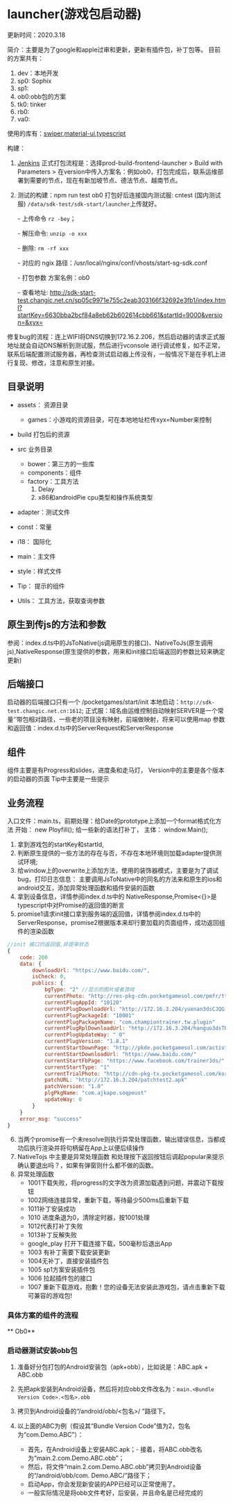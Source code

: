 # launcher(游戏包启动器)

更新时间：2020.3.18

简介：主要是为了google和apple过审和更新，更新有插件包，补丁包等。
目前的方案共有：

1. dev：本地开发
2. sp0: Sophix
3. sp1:
4. ob0:obb包的方案
5. tk0: tinker
6. rb0:
7. va0:

使用的库有：[swiper](http://idangero.us/swiper/get-started/),[material-ui](https://material-ui.com/getting-started/installation/),[typescript](https://www.tslang.cn/docs/handbook/typescript-in-5-minutes.html)

构建：

1. [Jenkins](http://jenkins2.royale.com/view/prod-build/job/prod-build-frontend/job/launcher/) 正式打包流程是：选择prod-build-frontend-launcher > Build with Parameters > 在version中传入方案名：例如ob0，打包完成后，联系运维部署到需要的节点，现在有新加坡节点、德法节点、越南节点。

2. 测试的构建：npm run test ob0 打包好后连接国内测试服: cntest (国内测试服) `/data/sdk-test/sdk-start/launcher`上传就好。

   \- 上传命令 `rz -bey`；

    \- 解压命令: `unzip -o xxx`

    \- 删除: `rm -rf xxx`

    \- 对应的 ngix 路径：/usr/local/nginx/conf/vhosts/start-sg-sdk.conf

    \- 打包参数 方案名例：ob0

    \- 查看地址: http://sdk-start-test.changic.net.cn/sp05c9971e755c2eab303166f32692e3fb1/index.html?startKey=6630bba2bcf84a8eb62b602614cbb661&startId=9000&version=&xyx=

修复bug的流程：连上WIFI将DNS切换到172.16.2.206，然后启动器的请求正式服地址就会自动DNS解析到测试服，然后进行vconsole 进行调试修复，如不正常，联系后端配置测试服务器，再检查测试启动器上传没有，一般情况下是在手机上进行复现、修改，注意和原生对接。

## 目录说明

- assets： 资源目录
  - games：小游戏的资源目录，可在本地地址栏传xyx=Number来控制

- build 打包后的资源
- src 业务目录
  - bower：第三方的一些库
  - components：组件
  - factory：工具方法
    1. Delay
    2. x86和androidPie cpu类型和操作系统类型
- adapter：测试文件
- const：常量
- i18： 国际化
- main：主文件
- style：样式文件
- Tip： 提示的组件
- Utils： 工具方法，获取查询参数

## 原生到传js的方法和参数

参阅：index.d.ts中的JsToNative(js调用原生的接口)、NativeToJs(原生调用js),NativeResponse(原生提供的参数，用来和init接口后端返回的参数比较来确定更新)

## 后端接口

启动器的后端接口只有一个 /pocketgames/start/init
本地启动：`http://sdk-test.changic.net.cn:1612`;
正式服：域名由运维控制自动映射SERVER是一个常量‘’带包相对路径，一些老的项目没有映射，前端做映射，将来可以使用map
参数和返回值：index.d.ts中的ServerRequest和ServerResponse

## 组件

组件主要是有Progress和slides，进度条和走马灯，
Version中的主要是各个版本的启动器的页面
Tip中主要是一些提示

## 业务流程

入口文件：main.ts，前期处理：给Date的prototype上添加一个format格式化方法
开始： new Ployfill(); 给一些新的语法打补丁，
主体： window.Main();

1. 拿到游戏包的startKey和startId,
2. 判断原生提供的一些方法的存在与否，不存在本地环境则加载adapter提供测试环境;
3. 给window上的overwrite上添加方法，使用的装饰器模式，主要是为了调试bug，打印日志信息：
主要调用JsToNative中的同名的方法来和原生的ios和android交互，添加异常处理函数和插件安装的函数
4. 拿到设备信息，详情参阅index.d.ts中的 NativeResponse,Promise<{}>是typescript中对Promise的返回值的断言
5. promise1请求init接口拿到服务端的返回值，详情参阅index.d.ts中的  ServerResponse，promise2根据版本来却行要加载的页面组件，成功返回组件的渲染函数
```js
//init 接口的返回值,非提审状态
{
	code: 200
	data: {
		downloadUrl: "https://www.baidu.com/",
		isCheck: 0,
		publics: {
			bgType: "2" //显示的图片或者游戏
			currentPhoto: "http://res-pkg-cdn.pocketgamesol.com/pmfr/tt.png"
			currentPlugAppId: "10120"
			currentPlugDownloadUrl: "http://172.16.3.204/yuenan3dsCJQG.apk"
			currentPlugPackageId: "10001"
			currentPlugPackageName: "com.championtrainer.tw.plugin"
			currentPlugRplDownloadUrl: "http://172.16.3.204/hanguo3dsTH.apk"
			currentPlugUpdateWay: " 0"
			currentPlugVersion: "1.8.1"
			currentStartDownPage: "http://pkde.pocketgamesol.com/activity/apk-tip/"
			currentStartDownloadUrl: "https://www.baidu.com/"
			currentStartFbPage: "https://www.facebook.com/trainer3ds/"
			currentStartType: "1"
			currentTrialPhoto: "http://cdn-pkg-tx.pocketgamesol.com/kor/YC.jpg"
			patchURL: "http://172.16.3.204/patchtest2.apk"
			patchVersion: "1.0"
			plgPkgName: "com.ajkape.soqpeust"
			updateWay: 0
		}
	}
	error_msg: "success"
}
```

6. 当两个promise有一个未resolve则执行异常处理函数，输出错误信息，当都成功后执行渲染并将句柄留在App上以便后续操作
7. NativeTojs 中主要是异常处理函数 和处理按下返回按钮后调起popular来提示确认要退出吗？，如果有弹窗则什么都不做的函数。
8. 异常处理函数
    - 1001下载失败，将progress的文字改为资源加载遇到问题，并震动下载按钮
    - 1002网络连接异常，重新下载，等待最少500ms后重新下载
    - 1011补丁安装成功
    - 1010 进度条退为0，清除定时器，按1001处理
    - 1012代表打补丁失败
    - 1013补丁反解失败
    - google_play 打开下载连接下载，500毫秒后退出App
    - 1003 有补丁需要下载安装更新
    - 1004无补丁，直接安装插件包
    - 1005 sp1方案安装插件包
    - 1006 拉起插件包的接口
    - 1007 重新下载游戏，抱歉！您的设备无法安装此游戏包，请点击重新下载可兼容的游戏包!

### 具体方案的组件的流程

** Ob0**

### 启动器测试安装obb包

1. 准备好分包打包的Android安装包（apk+obb），比如说是：ABC.apk + ABC.obb

2. 先把apk安装到Android设备，然后将对应obb文件改名为：`main.<Bundle Version Code>.<包名>.obb`

3. 拷贝到Android设备的“/android/obb/<包名>/ ”路径下。  
4. 以上面的ABC为例（假设其“Bundle Version Code”值为2，包名为“com.Demo.ABC”）：
   - 首先，在Android设备上安装ABC.apk；- 接着，将ABC.obb改名为“main.2.com.Demo.ABC.obb”；
   - 然后，将文件“main.2.com.Demo.ABC.obb”拷贝到Android设备的“/android/obb/com. Demo.ABC/”路径下；
   - 启动App，你会发现新安装的APP已经可以正常使用了。
   -  一般实际情况是将obb文件考好，后安装，并且命名是已经完成的
